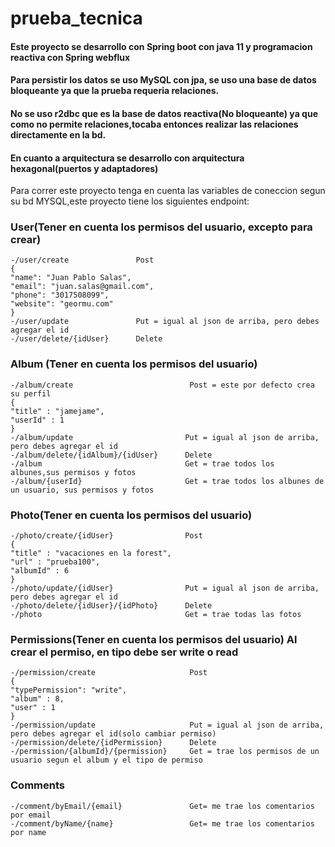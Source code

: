 # prueba_tecnica

#### Este proyecto se desarrollo con Spring boot con java 11 y programacion reactiva con Spring webflux
#### Para persistir los datos se uso MySQL con jpa, se uso una base de datos bloqueante ya que la prueba requeria relaciones.
#### No se uso r2dbc que es la base de datos reactiva(No bloqueante) ya que como no permite relaciones,tocaba entonces realizar las relaciones directamente en la bd.
#### En cuanto a arquitectura se desarrollo con arquitectura hexagonal(puertos y adaptadores)

Para correr este proyecto tenga en cuenta las variables de coneccion segun su bd MYSQL,este proyecto tiene los siguientes endpoint: 

###  User(Tener en cuenta los permisos del usuario, excepto para crear)
    -/user/create               Post
    {
    "name": "Juan Pablo Salas",
    "email": "juan.salas@gmail.com",
    "phone": "3017508099",
    "website": "geormu.com"
    }
    -/user/update               Put = igual al json de arriba, pero debes agregar el id
    -/user/delete/{idUser}      Delete

###  Album (Tener en cuenta los permisos del usuario)

    -/album/create                          Post = este por defecto crea su perfil
    {
    "title" : "jamejame",
    "userId" : 1
    }
    -/album/update                         Put = igual al json de arriba, pero debes agregar el id
    -/album/delete/{idAlbum}/{idUser}      Delete
    -/album                                Get = trae todos los albunes,sus permisos y fotos
    -/album/{userId}                       Get = trae todos los albunes de un usuario, sus permisos y fotos

###  Photo(Tener en cuenta los permisos del usuario)    

    -/photo/create/{idUser}                Post 
    {
    "title" : "vacaciones en la forest",
    "url" : "prueba100",
    "albumId" : 6
    }
    -/photo/update/{idUser}                Put = igual al json de arriba, pero debes agregar el id
    -/photo/delete/{idUser}/{idPhoto}      Delete
    -/photo                                Get = trae todas las fotos

###  Permissions(Tener en cuenta los permisos del usuario) Al crear el permiso, en tipo debe ser  write o read

    -/permission/create                     Post 
    {
    "typePermission": "write",
    "album" : 8,
    "user" : 1
    }
    -/permission/update                     Put = igual al json de arriba, pero debes agregar el id(solo cambiar permiso)
    -/permission/delete/{idPermission}      Delete
    -/permission/{albumId}/{permission}     Get = trae los permisos de un usuario segun el album y el tipo de permiso

### Comments

    -/comment/byEmail/{email}               Get= me trae los comentarios por email
    -/comment/byName/{name}                 Get= me trae los comentarios por name